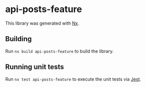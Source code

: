 # api-posts-feature

This library was generated with [Nx](https://nx.dev).

## Building

Run `nx build api-posts-feature` to build the library.

## Running unit tests

Run `nx test api-posts-feature` to execute the unit tests via [Jest](https://jestjs.io).
